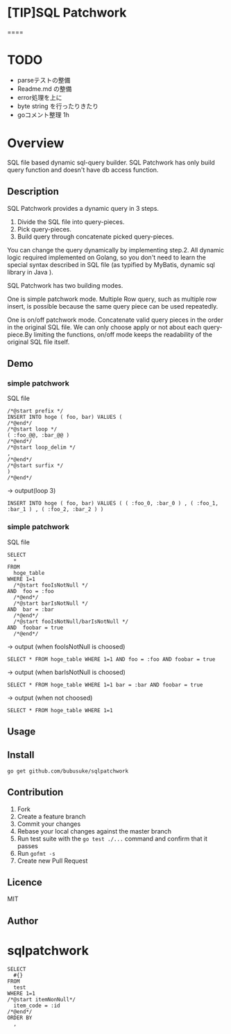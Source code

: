 # [TIP]SQL Patchwork
====

# TODO
  - parseテストの整備
  - Readme.md の整備
  - error処理を上に
  - byte string を行ったりきたり
  - goコメント整理 1h


# Overview
SQL file based dynamic sql-query builder.
SQL Patchwork has only build query function and doesn't have db access function.

## Description
SQL Patchwork provides a dynamic query in 3 steps.

1. Divide the SQL file into query-pieces.
2. Pick query-pieces.
3. Build query through concatenate picked query-pieces.

You can change the query dynamically by implementing step.2.
All dynamic logic required implemented on Golang, so you don't need to learn the special syntax described in SQL file (as typified by MyBatis, dynamic sql library in Java ).

SQL Patchwork has two building modes.

One is simple patchwork mode. Multiple Row query, such as multiple row insert, is possible because the same query piece can be used repeatedly.

One is on/off patchwork mode. Concatenate valid query pieces in the order in the original SQL file. We can only choose apply or not about each query-piece.By limiting the functions, on/off mode keeps the readability of the original SQL file itself.

## Demo
### simple patchwork
SQL file
```
/*@start prefix */
INSERT INTO hoge ( foo, bar) VALUES (
/*@end*/
/*@start loop */
( :foo_@@, :bar_@@ )
/*@end*/
/*@start loop_delim */
,
/*@end*/
/*@start surfix */
)
/*@end*/
```
-> output(loop 3)
```
INSERT INTO hoge ( foo, bar) VALUES ( ( :foo_0, :bar_0 ) , ( :foo_1, :bar_1 ) , ( :foo_2, :bar_2 ) )
```

### simple patchwork
SQL file
```
SELECT
  *
FROM
  hoge_table
WHERE 1=1
  /*@start fooIsNotNull */
AND  foo = :foo
  /*@end*/
  /*@start barIsNotNull */
AND  bar = :bar
  /*@end*/
  /*@start fooIsNotNull/barIsNotNull */
AND  foobar = true
  /*@end*/
```
-> output (when fooIsNotNull is choosed)
```
SELECT * FROM hoge_table WHERE 1=1 AND foo = :foo AND foobar = true
```
-> output (when barIsNotNull is choosed)
```
SELECT * FROM hoge_table WHERE 1=1 bar = :bar AND foobar = true
```
-> output (when not choosed)
```
SELECT * FROM hoge_table WHERE 1=1
```


## Usage

## Install
```
go get github.com/bubusuke/sqlpatchwork
```
## Contribution
1. Fork
2. Create a feature branch
3. Commit your changes
4. Rebase your local changes against the master branch
5. Run test suite with the `go test ./...` command and confirm that it passes
6. Run `gofmt -s`
7. Create new Pull Request

## Licence
MIT

## Author


# sqlpatchwork



```
SELECT
  #{}
FROM
  test
WHERE 1=1
/*@start itemNonNull*/
  item_code = :id
/*@end*/
ORDER BY
  , 
```




